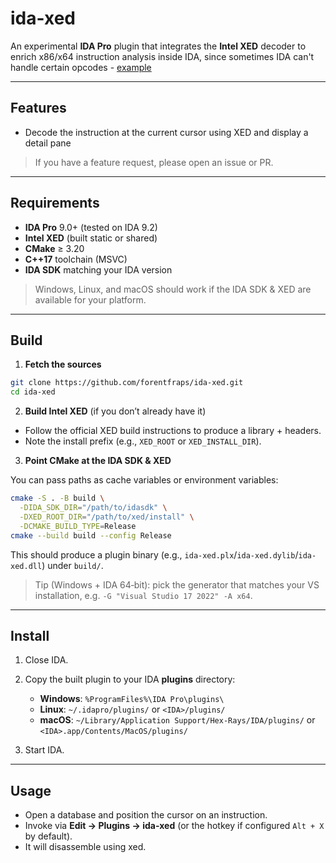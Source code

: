 # ida-xed

An experimental **IDA Pro** plugin that integrates the **Intel XED** decoder to enrich x86/x64 instruction analysis inside IDA, since sometimes IDA can't handle certain opcodes - [example](https://github.com/sapdragon/hint-break)


---

## Features

* Decode the instruction at the current cursor using XED and display a detail pane


> If you have a feature request, please open an issue or PR.

---

## Requirements

* **IDA Pro** 9.0+ (tested on IDA 9.2)
* **Intel XED** (built static or shared)
* **CMake** ≥ 3.20
* **C++17** toolchain (MSVC)
* **IDA SDK** matching your IDA version

> Windows, Linux, and macOS should work if the IDA SDK & XED are available for your platform.

---

## Build

1. **Fetch the sources**

```bash
git clone https://github.com/forentfraps/ida-xed.git
cd ida-xed
```

2. **Build Intel XED** (if you don’t already have it)

* Follow the official XED build instructions to produce a library + headers.
* Note the install prefix (e.g., `XED_ROOT` or `XED_INSTALL_DIR`).

3. **Point CMake at the IDA SDK & XED**

You can pass paths as cache variables or environment variables:

```bash
cmake -S . -B build \
  -DIDA_SDK_DIR="/path/to/idasdk" \
  -DXED_ROOT_DIR="/path/to/xed/install" \
  -DCMAKE_BUILD_TYPE=Release
cmake --build build --config Release
```

This should produce a plugin binary (e.g., `ida-xed.plx`/`ida-xed.dylib`/`ida-xed.dll`) under `build/`.

> Tip (Windows + IDA 64‑bit): pick the generator that matches your VS installation, e.g. `-G "Visual Studio 17 2022" -A x64`.

---

## Install

1. Close IDA.
2. Copy the built plugin to your IDA **plugins** directory:

   * **Windows**: `%ProgramFiles%\IDA Pro\plugins\`
   * **Linux**: `~/.idapro/plugins/` or `<IDA>/plugins/`
   * **macOS**: `~/Library/Application Support/Hex-Rays/IDA/plugins/` or `<IDA>.app/Contents/MacOS/plugins/`
3. Start IDA.

---

## Usage

* Open a database and position the cursor on an instruction.
* Invoke via **Edit → Plugins → ida‑xed** (or the hotkey if configured `Alt + X` by default).
* It will disassemble using xed.

